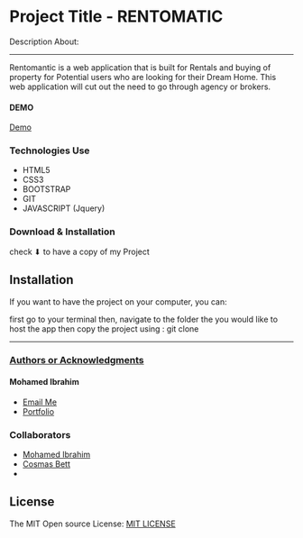 
Project Title - RENTOMATIC
====================================================

Description About:

* * *
Rentomantic is a web application  that is built for Rentals and buying of property for Potential users who are looking for their Dream Home. This web application will cut out the need to go through agency or brokers.

#### DEMO
[Demo]() 

### Technologies Use
 
 * HTML5
 * CSS3
 * BOOTSTRAP
 * GIT
 * JAVASCRIPT (Jquery)

### Download & Installation
check ⬇ to have a copy of my Project

## Installation
If you want to have the project on your computer, you can: 

first go to your terminal
then, navigate to the folder the you would like to host the app
then copy the project using : git clone 
<hr>
<h3><u> Authors or Acknowledgments</u></h3>

#### Mohamed Ibrahim
* [Email Me](mailto:rageali12@gmail.com?subject=[GitHub]%20Source%20Han%20Sans)
* [Portfolio](https://moemaair.github.io/Portfolio-Landing-pg/)

### Collaborators
* [Mohamed Ibrahim](https://github.com/moemaair/)
* [Cosmas Bett](https://github.com/CosBett)
* []()

## License
The MIT Open source License: [MIT LICENSE](https://opensource.org/licenses/MIT)